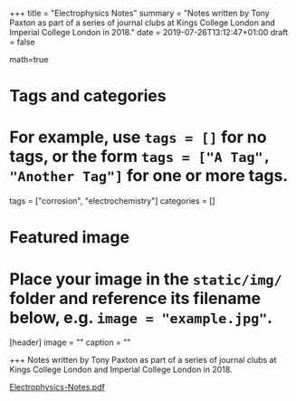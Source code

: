 +++
title = "Electrophysics Notes"
summary = "Notes written by Tony Paxton as part of a series of journal clubs at Kings College London and Imperial College London in 2018."
date = 2019-07-26T13:12:47+01:00
draft = false

math=true

# Tags and categories
# For example, use `tags = []` for no tags, or the form `tags = ["A Tag", "Another Tag"]` for one or more tags.
tags = ["corrosion", "electrochemistry"]
categories = []

# Featured image
# Place your image in the `static/img/` folder and reference its filename below, e.g. `image = "example.jpg"`.
[header]
image = ""
caption = ""

+++
Notes written by Tony Paxton as part of a series of journal clubs at Kings College London and Imperial College London in 2018.

[Electrophysics-Notes.pdf](/files/notes-v14.pdf)
